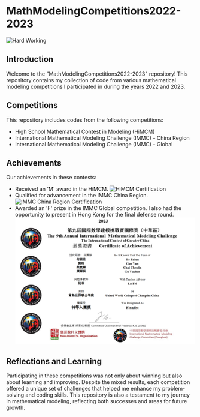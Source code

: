 # MathModelingCompetitions2022-2023
![Hard Working](https://media1.tenor.com/m/OlQRbKJiRdwAAAAC/yui-k-on.gif)

## Introduction

Welcome to the "MathModelingCompetitions2022-2023" repository! This repository contains my collection of code from various mathematical modeling competitions I participated in during the years 2022 and 2023.

## Competitions

This repository includes codes from the following competitions:

- High School Mathematical Contest in Modeling (HiMCM)
- International Mathematical Modeling Challenge (IMMC) - China Region
- International Mathematical Modeling Challenge (IMMC) - Global

## Achievements

Our achievements in these contests:
- Received an 'M' award in the HiMCM.
  ![HiMCM Certification](\HiMCM\Certi.png "HiMCM Certification")
- Qualified for advancement in the IMMC China Region.
    ![IMMC China Region Certification](\IMMC_China\immcChina.png "IMMC China Region Certification")
- Awarded an 'F' prize in the IMMC Global competition. I also had the opportunity to present in Hong Kong for the final defense round.
    ![IMMC Global Certification](\IMMC_International\immcInter.png "IMMC Global Certification")

## Reflections and Learning

Participating in these competitions was not only about winning but also about learning and improving. Despite the mixed results, each competition offered a unique set of challenges that helped me enhance my problem-solving and coding skills. This repository is also a testament to my journey in mathematical modeling, reflecting both successes and areas for future growth.

